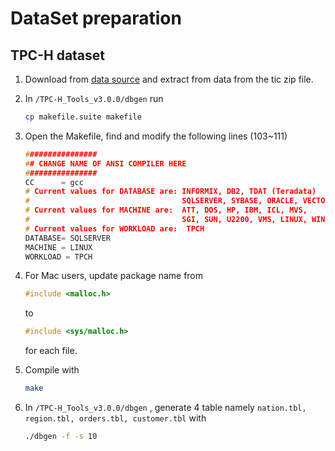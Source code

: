 # DataSet preparation

## TPC-H dataset

1. Download from [data source](https://www.tpc.org/tpc_documents_current_versions/download_programs/tools-download-request5.asp?bm_type=TPC-H&bm_vers=3.0.0&mode=CURRENT-ONLY) and extract from data from the tic zip file.

2. In `/TPC-H_Tools_v3.0.0/dbgen`  run

   ```bash
   cp makefile.suite makefile
   ```

3. Open the Makefile, find and modify the following lines (103~111)

   ```c++
   ################
   ## CHANGE NAME OF ANSI COMPILER HERE
   ################
   CC      = gcc 
   # Current values for DATABASE are: INFORMIX, DB2, TDAT (Teradata)
   #                                  SQLSERVER, SYBASE, ORACLE, VECTORWISE
   # Current values for MACHINE are:  ATT, DOS, HP, IBM, ICL, MVS, 
   #                                  SGI, SUN, U2200, VMS, LINUX, WIN32 
   # Current values for WORKLOAD are:  TPCH
   DATABASE= SQLSERVER
   MACHINE = LINUX
   WORKLOAD = TPCH
   ```

4. For Mac users,  update package name from 

   ```c
   #include <malloc.h>
   ```

   to

   ```c
   #include <sys/malloc.h>
   ```

   for each file. 

5. Compile with

   ```bash
   make
   ```

6. In `/TPC-H_Tools_v3.0.0/dbgen` , generate 4 table namely `nation.tbl, region.tbl, orders.tbl, customer.tbl` with 

   ```bash
   ./dbgen -f -s 10
   ```
